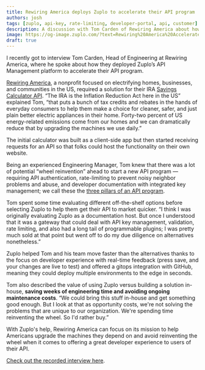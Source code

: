 ```yaml
---
title: Rewiring America deploys Zuplo to accelerate their API program
authors: josh
tags: [zuplo, api-key, rate-limiting, developer-portal, api, customer]
description: A discussion with Tom Carden of Rewiring America about how they
image: https://og-image.zuplo.com/?text=Rewiring%20America%20Accelerates%20API%20Program%20with%20Zuplo
draft: true
---
```


I recently got to interview Tom Carden, Head of Engineering at Rewiring America, where he spoke about how they deployed Zuplo’s API Management platform to accelerate their API program.

[Rewiring America](https://www.rewiringamerica.org/), a nonprofit focused on electrifying homes, businesses, and communities in the US, required a solution for their IRA [Savings Calculator API](https://www.rewiringamerica.org/api). “The IRA is the Inflation Reduction Act here in the US” explained Tom, “that puts a bunch of tax credits and rebates in the hands of everyday consumers to help them make a choice for cleaner, safer, and just plain better electric appliances in their home. Forty-two percent of US energy-related emissions come from our homes and we can dramatically reduce that by upgrading the machines we use daily.”

The initial calculator was built as a client-side app but then started receiving requests for an API so that folks could host the functionality on their own website.

Being an experienced Engineering Manager, Tom knew that there was a lot of potential “wheel reinvention” ahead to start a new API program — requiring API authentication, rate-limiting to prevent noisy neighbor problems and abuse, and developer documentation with integrated key management; we call these the [three pillars of an API program](https://zuplo.com/blog/2022/05/11/the-three-pillars-of-an-API-program/).

Tom spent some time evaluating different off-the-shelf options before selecting Zuplo to help them get their API to market quicker. “I think I was originally evaluating Zuplo as a documentation host. But once I understood that it was a gateway that could deal with API key management, validation, rate limiting, and also had a long tail of programmable plugins; I was pretty much sold at that point but went off to do my due diligence on alternatives nonetheless.”

Zuplo helped Tom and his team move faster than the alternatives thanks to the focus on developer experience with real-time feedback (press save, and your changes are live to test) and offered a gitops integration with GitHub, meaning they could deploy multiple environments to the edge in seconds.

Tom also described the value of using Zuplo versus building a solution in-house, **saving weeks of engineering time and avoiding ongoing maintenance costs**. “We could bring this stuff in-house and get something good enough. But I look at that as opportunity costs, we're not solving the problems that are unique to our organization. We're spending time reinventing the wheel. So I'd rather buy.”

With Zuplo's help, Rewiring America can focus on its mission to help Americans upgrade the machines they depend on and avoid reinventing the wheel when it comes to offering a great developer experience to users of their API.

[Check out the recorded interview here](https://youtu.be/wUKLrNIRC_8).

